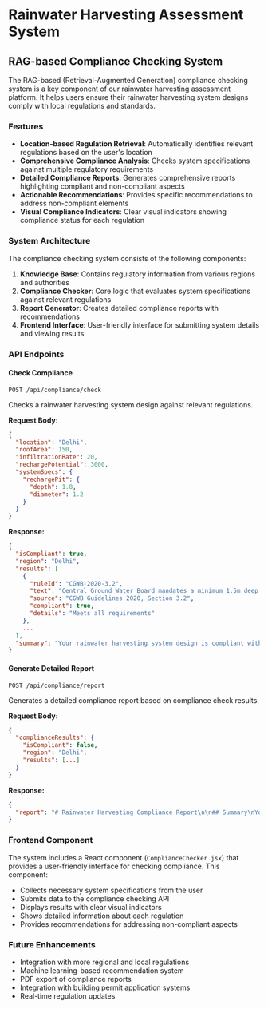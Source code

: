 # Rainwater Harvesting Assessment System

## RAG-based Compliance Checking System

The RAG-based (Retrieval-Augmented Generation) compliance checking system is a key component of our rainwater harvesting assessment platform. It helps users ensure their rainwater harvesting system designs comply with local regulations and standards.

### Features

- **Location-based Regulation Retrieval**: Automatically identifies relevant regulations based on the user's location
- **Comprehensive Compliance Analysis**: Checks system specifications against multiple regulatory requirements
- **Detailed Compliance Reports**: Generates comprehensive reports highlighting compliant and non-compliant aspects
- **Actionable Recommendations**: Provides specific recommendations to address non-compliant elements
- **Visual Compliance Indicators**: Clear visual indicators showing compliance status for each regulation

### System Architecture

The compliance checking system consists of the following components:

1. **Knowledge Base**: Contains regulatory information from various regions and authorities
2. **Compliance Checker**: Core logic that evaluates system specifications against relevant regulations
3. **Report Generator**: Creates detailed compliance reports with recommendations
4. **Frontend Interface**: User-friendly interface for submitting system details and viewing results

### API Endpoints

#### Check Compliance

```
POST /api/compliance/check
```

Checks a rainwater harvesting system design against relevant regulations.

**Request Body:**
```json
{
  "location": "Delhi",
  "roofArea": 150,
  "infiltrationRate": 20,
  "rechargePotential": 3000,
  "systemSpecs": {
    "rechargePit": {
      "depth": 1.8,
      "diameter": 1.2
    }
  }
}
```

**Response:**
```json
{
  "isCompliant": true,
  "region": "Delhi",
  "results": [
    {
      "ruleId": "CGWB-2020-3.2",
      "text": "Central Ground Water Board mandates a minimum 1.5m deep recharge structure for all buildings with roof area >100m²",
      "source": "CGWB Guidelines 2020, Section 3.2",
      "compliant": true,
      "details": "Meets all requirements"
    },
    ...
  ],
  "summary": "Your rainwater harvesting system design is compliant with all applicable regulations. 3 requirements checked and passed."
}
```

#### Generate Detailed Report

```
POST /api/compliance/report
```

Generates a detailed compliance report based on compliance check results.

**Request Body:**
```json
{
  "complianceResults": {
    "isCompliant": false,
    "region": "Delhi",
    "results": [...]
  }
}
```

**Response:**
```json
{
  "report": "# Rainwater Harvesting Compliance Report\n\n## Summary\nYour rainwater harvesting system design does not meet 1 out of 3 regulatory requirements. Please review the details and make necessary adjustments.\n\n..."
}
```

### Frontend Component

The system includes a React component (`ComplianceChecker.jsx`) that provides a user-friendly interface for checking compliance. This component:

- Collects necessary system specifications from the user
- Submits data to the compliance checking API
- Displays results with clear visual indicators
- Shows detailed information about each regulation
- Provides recommendations for addressing non-compliant aspects

### Future Enhancements

- Integration with more regional and local regulations
- Machine learning-based recommendation system
- PDF export of compliance reports
- Integration with building permit application systems
- Real-time regulation updates